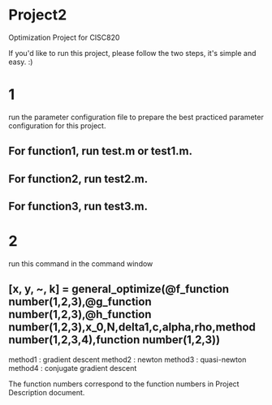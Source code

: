 # Project2
Optimization Project for CISC820

If you'd like to run this project, please follow the two steps, it's simple and easy. :)

# 1
run the parameter configuration file to prepare the best practiced parameter configuration for this project.
## For function1, run test.m or test1.m.
## For function2, run test2.m.
## For function3, run test3.m.

# 2
run this command in the command window
## [x, y, ~, k] = general_optimize(@f_**function number(1,2,3)**,@g_**function number(1,2,3)**,@h_**function number(1,2,3)**,x_0,N,delta1,c,alpha,rho,**method number(1,2,3,4)**,**function number(1,2,3)**)

method1 : gradient descent
method2 : newton
method3 : quasi-newton
method4 : conjugate gradient descent

The function numbers correspond to the function numbers in Project Description document.  
